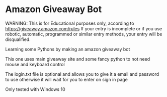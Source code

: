 # Amazon Giveaway Bot
WARNING: This is for Educational purposes only, according to https://giveaway.amazon.com/rules If your entry is incomplete or if you use robotic, automatic, programmed or similar entry methods, your entry will be disqualified.

Learning some Pythons by making an amazon giveaway bot

This one uses main giveaway site and some fancy python to not need mouse and keyboard control

The login.txt file is optional and allows you to give it a email and password to use otherwise it will wait for you to enter on sign in page

Only tested with Windows 10

